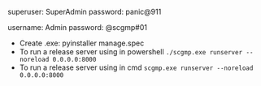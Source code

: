 superuser: SuperAdmin
password: panic@911

username: Admin
password: @scgmp#01

- Create .exe:    pyinstaller manage.spec
- To run a release server using in powershell `./scgmp.exe runserver --noreload 0.0.0.0:8000`
- To run a release server using in cmd `scgmp.exe runserver --noreload 0.0.0.0:8000`